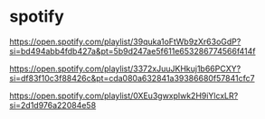 # spotify


https://open.spotify.com/playlist/39quka1oFtWb9zXr63oGdP?si=bd494abb4fdb427a&pt=5b9d247ae5f611e653286774566f414f

https://open.spotify.com/playlist/3372xJuuJKHkuj1b66PCXY?si=df83f10c3f88426c&pt=cda080a632841a39386680f57841cfc7

https://open.spotify.com/playlist/0XEu3gwxplwk2H9iYlcxLR?si=2d1d976a22084e58
